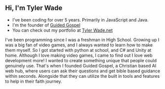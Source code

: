 ## Hi, I'm Tyler Wade

* I've been coding for over 5 years. Primarily in JavaScript and Java.
* I'm the founder of [Guided Gospel](https://guidedgospel.net)
* You can check out my portfolio at [Tyler Wade.net](https://tylerwade.net)

I've been programming since I was a freshman in High School. Growing up I was a big fan of video games, and I always wanted to learn how to make them myself. So I got started with python at school, and C# and Unity at home. Although I love making video games, I came to find out I love web development more! I wanted to create something unique that people could genuinely use. That's when I founded Guided Gospel, a Christian based AI web hub, where users can ask their questions and get bible based guidance within seconds. Alongside that they can utilize the built in tools and features to help in their faith journey.
<!--
**WadeTyler/WadeTyler** is a ✨ _special_ ✨ repository because its `README.md` (this file) appears on your GitHub profile.

Here are some ideas to get you started:

- 🔭 I’m currently working on ...
- 🌱 I’m currently learning ...
- 👯 I’m looking to collaborate on ...
- 🤔 I’m looking for help with ...
- 💬 Ask me about ...
- 📫 How to reach me: ...
- 😄 Pronouns: ...
- ⚡ Fun fact: ...
-->

